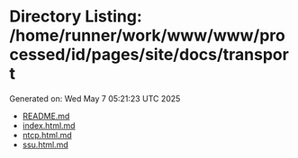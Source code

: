 # Directory Listing: /home/runner/work/www/www/processed/id/pages/site/docs/transport
Generated on: Wed May  7 05:21:23 UTC 2025

- [README.md](README.md)
- [index.html.md](index.html.md)
- [ntcp.html.md](ntcp.html.md)
- [ssu.html.md](ssu.html.md)
